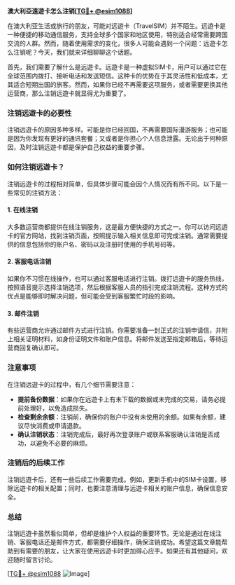 **澳大利亞遠遊卡怎么注销[[TG💪+ @esim1088](https://t.me/s/esim1088)]**

在澳大利亚生活或旅行的朋友，可能对远遊卡（TravelSIM）并不陌生。远遊卡是一种便捷的移动通信服务，支持全球多个国家和地区使用，特别适合经常需要跨国交流的人群。然而，随着使用需求的变化，很多人可能会遇到一个问题：远遊卡怎么注销呢？今天，我们就来详细聊聊这个话题。

首先，我们需要了解什么是远遊卡。远遊卡是一种虚拟SIM卡，用户可以通过它在全球范围内拨打、接听电话和发送短信。这种卡的优势在于其灵活性和低成本，尤其适合短期出国的旅客。然而，如果你已经不再需要这项服务，或者需要更换其他运营商，那么注销远遊卡就显得尤为重要了。

### 注销远遊卡的必要性

注销远遊卡的原因多种多样。可能是你已经回国，不再需要国际漫游服务；也可能是因为你发现有更好的通讯套餐；又或者是你担心个人信息泄露。无论出于何种原因，及时注销远遊卡都是保护自己权益的重要步骤。

### 如何注销远遊卡？

注销远遊卡的过程相对简单，但具体步骤可能会因个人情况而有所不同。以下是一些常见的注销方法：

#### 1. 在线注销

大多数运营商都提供在线注销服务，这是最方便快捷的方式之一。你可以访问远遊卡的官方网站，找到注销页面，按照提示输入相关信息即可完成注销。通常需要提供的信息包括你的账户名、密码以及注册时使用的手机号码等。

#### 2. 客服电话注销

如果你不习惯在线操作，也可以通过客服电话进行注销。拨打远遊卡的服务热线，按照语音提示选择注销选项，然后根据客服人员的指引完成注销流程。这种方式的优点是能够即时解决问题，但可能会受到客服繁忙时段的影响。

#### 3. 邮件注销

有些运营商允许通过邮件方式进行注销。你需要准备一封正式的注销申请信，并附上相关证明材料，如身份证明文件和账户信息。将邮件发送至指定邮箱后，等待运营商回复确认即可。

### 注意事项

在注销远遊卡的过程中，有几个细节需要注意：

- **提前备份数据**：如果你在远遊卡上有未下载的数据或未完成的交易，请务必提前处理好，以免造成损失。
- **检查剩余余额**：注销前，确保你的账户中没有未使用的余额。如果有余额，建议尽快消费或申请退款。
- **确认注销状态**：注销完成后，最好再次登录账户或联系客服确认注销是否成功，以避免不必要的麻烦。

### 注销后的后续工作

注销远遊卡后，还有一些后续工作需要完成。例如，更新手机中的SIM卡设置，移除远遊卡的相关配置；同时，也要注意清理与远遊卡相关的账户信息，确保信息安全。

### 总结

注销远遊卡虽然看似简单，但却是维护个人权益的重要环节。无论是通过在线注销、客服电话还是邮件方式，都需要仔细操作，确保注销成功。希望这篇文章能帮助到有需要的朋友，让大家在使用远遊卡时更加得心应手。如果还有其他疑问，欢迎随时留言讨论。

[[TG💪+ @esim1088](https://t.me/s/esim1088) ![Image](https://i.postimg.cc/4NQfJmqS/Snipaste-2025-05-13-00-14-12.png)]